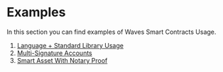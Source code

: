 # Examples

In this section you can find examples of Waves Smart Contracts Usage.

1. [Language + Standard Library Usage](/technical-details/waves-contracts-language-description/examples/lang-stlib-usage-examples)
2. [Multi-Signature Accounts](/technical-details/waves-contracts-language-description/examples/multi-signature-account)
3. [Smart Asset With Notary Proof](/technical-details/waves-contracts-language-description/examples/smart-asset-with-notary-proof) 



